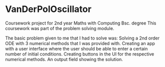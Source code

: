 # VanDerPolOscillator
Coursework project for 2nd year Maths with Computing Bsc. degree
This coursework was part of the problem solving module.

The basic problem given to me that I had to solve was:
 Solving a 2nd order ODE with 3 numerical methods that I was provided with. 
 Creating an app with a user interface where the user should be able to enter a certain number of initial conditions.
 Creating buttons in the UI for the respective numerical methods.
 An output field showing the solution.
